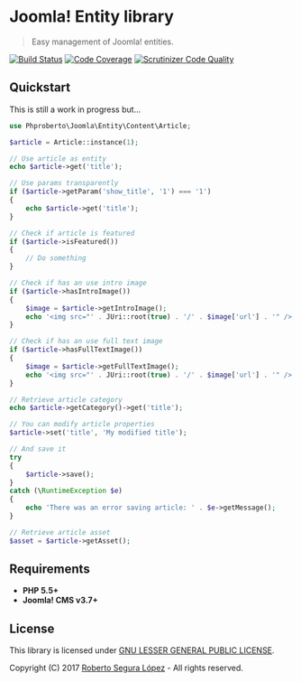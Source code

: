 # Joomla! Entity library

> Easy management of Joomla! entities.

[![Build Status](https://travis-ci.org/phproberto/joomla-entity.svg?branch=master)](https://travis-ci.org/phproberto/joomla-entity)
[![Code Coverage](https://scrutinizer-ci.com/g/phproberto/joomla-entity/badges/coverage.png?b=master)](https://scrutinizer-ci.com/g/phproberto/joomla-entity/?branch=master)
[![Scrutinizer Code Quality](https://scrutinizer-ci.com/g/phproberto/joomla-entity/badges/quality-score.png?b=master)](https://scrutinizer-ci.com/g/phproberto/joomla-entity/?branch=master)

## Quickstart

This is still a work in progress but...

```php
use Phproberto\Joomla\Entity\Content\Article;

$article = Article::instance(1);

// Use article as entity
echo $article->get('title');

// Use params transparently
if ($article->getParam('show_title', '1') === '1')
{
	echo $article->get('title');
}

// Check if article is featured
if ($article->isFeatured())
{
	// Do something
}

// Check if has an use intro image
if ($article->hasIntroImage())
{
	$image = $article->getIntroImage();
	echo '<img src="' . JUri::root(true) . '/' . $image['url'] . '" />';
}

// Check if has an use full text image
if ($article->hasFullTextImage())
{
	$image = $article->getFullTextImage();
	echo '<img src="' . JUri::root(true) . '/' . $image['url'] . '" />';
}

// Retrieve article category
echo $article->getCategory()->get('title');

// You can modify article properties
$article->set('title', 'My modified title');

// And save it
try	
{
	$article->save();
}
catch (\RuntimeException $e)
{
	echo 'There was an error saving article: ' . $e->getMessage();
}

// Retrieve article asset
$asset = $article->getAsset();
```

## Requirements

* **PHP 5.5+** 
* **Joomla! CMS v3.7+**

## License

This library is licensed under [GNU LESSER GENERAL PUBLIC LICENSE](./LICENSE).  

Copyright (C) 2017 [Roberto Segura López](http://phproberto.com) - All rights reserved.  
